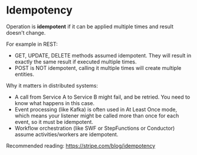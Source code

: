 # Idempotency

Operation is **idempotent** if it can be applied multiple times and result doesn't change.


For example in REST:
* GET, UPDATE, DELETE methods assumed idempotent. They will result in exactly the same result if executed multiple times.
* POST is NOT idempotent, calling it multiple times will create multiple entities.


Why it matters in distributed systems:
* A call from Service A to Service B might fail, and be retried. You need to know what happens in this case.
* Event processing (like Kafka) is often used in At Least Once mode, which means your listener might be called more than once for each event, so it must be idempotent.
* Workflow orchestration (like SWF or StepFunctions or Conductor) assume activities/workers are idempotent.

Recommended reading:
https://stripe.com/blog/idempotency
